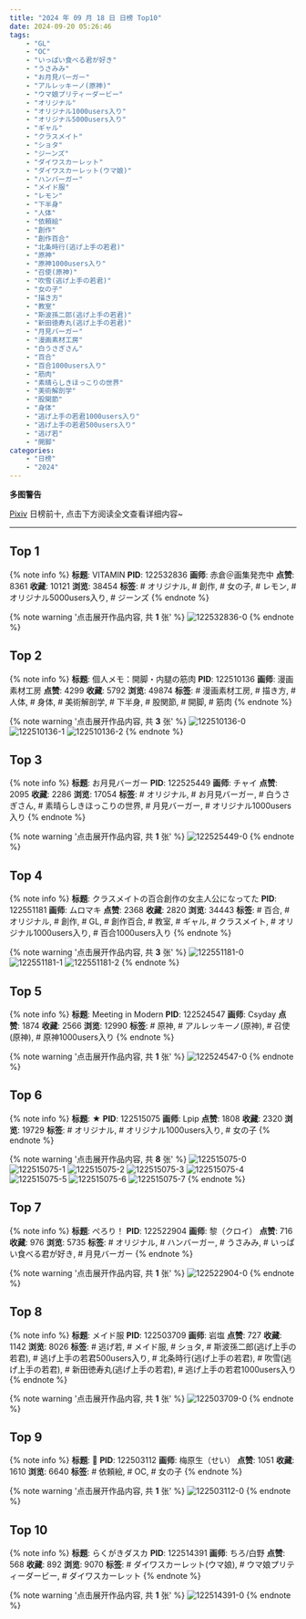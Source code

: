 ```yaml
---
title: "2024 年 09 月 18 日 日榜 Top10"
date: 2024-09-20 05:26:46
tags:
    - "GL"
    - "OC"
    - "いっぱい食べる君が好き"
    - "うさみみ"
    - "お月見バーガー"
    - "アルレッキーノ(原神)"
    - "ウマ娘プリティーダービー"
    - "オリジナル"
    - "オリジナル1000users入り"
    - "オリジナル5000users入り"
    - "ギャル"
    - "クラスメイト"
    - "ショタ"
    - "ジーンズ"
    - "ダイワスカーレット"
    - "ダイワスカーレット(ウマ娘)"
    - "ハンバーガー"
    - "メイド服"
    - "レモン"
    - "下半身"
    - "人体"
    - "依頼絵"
    - "創作"
    - "創作百合"
    - "北条時行(逃げ上手の若君)"
    - "原神"
    - "原神1000users入り"
    - "召使(原神)"
    - "吹雪(逃げ上手の若君)"
    - "女の子"
    - "描き方"
    - "教室"
    - "斯波孫二郎(逃げ上手の若君)"
    - "新田徳寿丸(逃げ上手の若君)"
    - "月見バーガー"
    - "漫画素材工房"
    - "白うさぎさん"
    - "百合"
    - "百合1000users入り"
    - "筋肉"
    - "素晴らしきほっこりの世界"
    - "美術解剖学"
    - "股関節"
    - "身体"
    - "逃げ上手の若君1000users入り"
    - "逃げ上手の若君500users入り"
    - "逃げ若"
    - "開脚"
categories:
    - "日榜"
    - "2024"
---
```


<i class="fa fa-triangle-exclamation"></i>**多图警告**<i class="fa fa-triangle-exclamation"></i>

[Pixiv](https://www.pixiv.net/) 日榜前十, 点击下方阅读全文查看详细内容~

<!-- more -->

---

## Top 1

{% note info %}
**标题**: VITAMIN
**PID**: 122532836 **画师**: 赤倉＠画集発売中
**点赞**: 8361 **收藏**: 10121 **浏览**: 38454
**标签**: # オリジナル, # 創作, # 女の子, # レモン, # オリジナル5000users入り, # ジーンズ
{% endnote %}

{% note warning '点击展开作品内容, 共 **1** 张' %}
![122532836-0](https://i.pixiv.re/img-original/img/2024/09/18/00/00/54/122532836_p0.png)
{% endnote %}

## Top 2

{% note info %}
**标题**: 個人メモ：開脚・内腿の筋肉
**PID**: 122510136 **画师**: 漫画素材工房
**点赞**: 4299 **收藏**: 5792 **浏览**: 49874
**标签**: # 漫画素材工房, # 描き方, # 人体, # 身体, # 美術解剖学, # 下半身, # 股関節, # 開脚, # 筋肉
{% endnote %}

{% note warning '点击展开作品内容, 共 **3** 张' %}
![122510136-0](https://i.pixiv.re/img-original/img/2024/09/17/06/00/09/122510136_p0.jpg)
![122510136-1](https://i.pixiv.re/img-original/img/2024/09/17/06/00/09/122510136_p1.jpg)
![122510136-2](https://i.pixiv.re/img-original/img/2024/09/17/06/00/09/122510136_p2.jpg)
{% endnote %}

## Top 3

{% note info %}
**标题**: お月見バーガー
**PID**: 122525449 **画师**: チャイ
**点赞**: 2095 **收藏**: 2286 **浏览**: 17054
**标签**: # オリジナル, # お月見バーガー, # 白うさぎさん, # 素晴らしきほっこりの世界, # 月見バーガー, # オリジナル1000users入り
{% endnote %}

{% note warning '点击展开作品内容, 共 **1** 张' %}
![122525449-0](https://i.pixiv.re/img-original/img/2024/09/17/20/30/02/122525449_p0.png)
{% endnote %}

## Top 4

{% note info %}
**标题**: クラスメイトの百合創作の女主人公になってた
**PID**: 122551181 **画师**: ムロマキ
**点赞**: 2368 **收藏**: 2820 **浏览**: 34443
**标签**: # 百合, # オリジナル, # 創作, # GL, # 創作百合, # 教室, # ギャル, # クラスメイト, # オリジナル1000users入り, # 百合1000users入り
{% endnote %}

{% note warning '点击展开作品内容, 共 **3** 张' %}
![122551181-0](https://i.pixiv.re/img-original/img/2024/09/18/18/56/45/122551181_p0.jpg)
![122551181-1](https://i.pixiv.re/img-original/img/2024/09/18/18/56/45/122551181_p1.jpg)
![122551181-2](https://i.pixiv.re/img-original/img/2024/09/18/18/56/45/122551181_p2.jpg)
{% endnote %}

## Top 5

{% note info %}
**标题**: Meeting in Modern
**PID**: 122524547 **画师**: Csyday
**点赞**: 1874 **收藏**: 2566 **浏览**: 12990
**标签**: # 原神, # アルレッキーノ(原神), # 召使(原神), # 原神1000users入り
{% endnote %}

{% note warning '点击展开作品内容, 共 **1** 张' %}
![122524547-0](https://i.pixiv.re/img-original/img/2024/09/17/20/00/09/122524547_p0.png)
{% endnote %}

## Top 6

{% note info %}
**标题**: ★
**PID**: 122515075 **画师**: Lpip
**点赞**: 1808 **收藏**: 2320 **浏览**: 19729
**标签**: # オリジナル, # オリジナル1000users入り, # 女の子
{% endnote %}

{% note warning '点击展开作品内容, 共 **8** 张' %}
![122515075-0](https://i.pixiv.re/img-original/img/2024/09/17/12/03/08/122515075_p0.png)
![122515075-1](https://i.pixiv.re/img-original/img/2024/09/17/12/03/08/122515075_p1.png)
![122515075-2](https://i.pixiv.re/img-original/img/2024/09/17/12/03/08/122515075_p2.png)
![122515075-3](https://i.pixiv.re/img-original/img/2024/09/17/12/03/08/122515075_p3.png)
![122515075-4](https://i.pixiv.re/img-original/img/2024/09/17/12/03/08/122515075_p4.png)
![122515075-5](https://i.pixiv.re/img-original/img/2024/09/17/12/03/08/122515075_p5.png)
![122515075-6](https://i.pixiv.re/img-original/img/2024/09/17/12/03/08/122515075_p6.png)
![122515075-7](https://i.pixiv.re/img-original/img/2024/09/17/12/03/08/122515075_p7.png)
{% endnote %}

## Top 7

{% note info %}
**标题**: ぺろり！
**PID**: 122522904 **画师**: 黎（クロイ）
**点赞**: 716 **收藏**: 976 **浏览**: 5735
**标签**: # オリジナル, # ハンバーガー, # うさみみ, # いっぱい食べる君が好き, # 月見バーガー
{% endnote %}

{% note warning '点击展开作品内容, 共 **1** 张' %}
![122522904-0](https://i.pixiv.re/img-original/img/2024/09/17/19/00/18/122522904_p0.jpg)
{% endnote %}

## Top 8

{% note info %}
**标题**: メイド服
**PID**: 122503709 **画师**: 岩塩
**点赞**: 727 **收藏**: 1142 **浏览**: 8026
**标签**: # 逃げ若, # メイド服, # ショタ, # 斯波孫二郎(逃げ上手の若君), # 逃げ上手の若君500users入り, # 北条時行(逃げ上手の若君), # 吹雪(逃げ上手の若君), # 新田徳寿丸(逃げ上手の若君), # 逃げ上手の若君1000users入り
{% endnote %}

{% note warning '点击展开作品内容, 共 **1** 张' %}
![122503709-0](https://i.pixiv.re/img-original/img/2024/09/17/00/08/32/122503709_p0.jpg)
{% endnote %}

## Top 9

{% note info %}
**标题**: 🤍
**PID**: 122503112 **画师**: 梅原生（せい）
**点赞**: 1051 **收藏**: 1610 **浏览**: 6640
**标签**: # 依頼絵, # OC, # 女の子
{% endnote %}

{% note warning '点击展开作品内容, 共 **1** 张' %}
![122503112-0](https://i.pixiv.re/img-original/img/2024/09/17/00/00/11/122503112_p0.png)
{% endnote %}

## Top 10

{% note info %}
**标题**: らくがきダスカ
**PID**: 122514391 **画师**: ちろ/白野
**点赞**: 568 **收藏**: 892 **浏览**: 9070
**标签**: # ダイワスカーレット(ウマ娘), # ウマ娘プリティーダービー, # ダイワスカーレット
{% endnote %}

{% note warning '点击展开作品内容, 共 **1** 张' %}
![122514391-0](https://i.pixiv.re/img-original/img/2024/09/17/11/25/02/122514391_p0.jpg)
{% endnote %}
